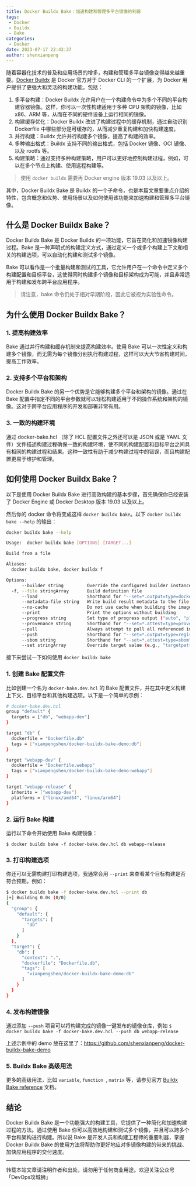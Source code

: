 ```yaml
---
title: Docker Buildx Bake：加速构建和管理多平台镜像的利器
tags:
 - Docker
 - Buildx
 - Bake 
categories:
 - Docker
date: 2023-07-17 22:43:37
author: shenxianpeng
---
```


随着容器化技术的普及和应用场景的增多，构建和管理多平台镜像变得越来越重要。[Docker Buildx](https://github.com/docker/buildx) 是 Docker 官方对于 Docker CLI 的一个扩展，为 Docker 用户提供了更强大和灵活的构建功能。包括：

1. 多平台构建：Docker Buildx 允许用户在一个构建命令中为多个不同的平台构建容器镜像。这样，你可以一次性构建适用于多种 CPU 架构的镜像，比如 x86、ARM 等，从而在不同的硬件设备上运行相同的镜像。
2. 构建缓存优化：Docker Buildx 改进了构建过程中的缓存机制，通过自动识别 Dockerfile 中哪些部分是可缓存的，从而减少重复构建和加快构建速度。
3. 并行构建：Buildx 允许并行构建多个镜像，提高了构建的效率。
4. 多种输出格式：Buildx 支持不同的输出格式，包括 Docker 镜像、OCI 镜像、以及 rootfs 等。
5. 构建策略：通过支持多种构建策略，用户可以更好地控制构建过程，例如，可以在多个节点上构建、使用远程构建等。

> 使用 `docker buildx` 需要再 Docker engine 版本 19.03 以及以上。

其中，Docker Buildx Bake 是 Buildx 的一个子命令，也是本篇文章要重点介绍的特性，包含概念和优势、使用场景以及如何使用该功能来加速构建和管理多平台镜像。

## 什么是 Docker Buildx Bake？

Docker Buildx Bake 是 Docker Buildx 的一项功能，它旨在简化和加速镜像构建过程。Bake 是一种声明式的构建定义方式，通过定义一个或多个构建上下文和相关的构建选项，可以自动化构建和测试多个镜像。

Bake 可以看作是一个批量构建和测试的工具，它允许用户在一个命令中定义多个构建配置和目标平台，这使得同时构建多个镜像和目标架构成为可能，并且非常适用于构建和发布跨平台应用程序。

> 请注意，bake 命令仍处于相对早期阶段，因此它被视为实验性命令。

## 为什么使用 Docker Buildx Bake？

### 1. 提高构建效率

Bake 通过并行构建和缓存机制来提高构建效率。使用 Bake 可以一次性定义和构建多个镜像，而无需为每个镜像分别执行构建过程，这样可以大大节省构建时间，提高工作效率。

### 2. 支持多个平台和架构

Docker Buildx Bake 的另一个优势是它能够构建多个平台和架构的镜像。通过在 Bake 配置中指定不同的平台参数就可以轻松构建适用于不同操作系统和架构的镜像。这对于跨平台应用程序的开发和部署非常有用。

### 3. 一致的构建环境

通过 docker-bake.hcl （除了 HCL 配置文件之外还可以是 JSON 或是 YAML 文件）文件描述构建过程确保一致的构建环境，使不同的构建配置和目标平台之间具有相同的构建过程和结果。这种一致性有助于减少构建过程中的错误，而且构建配置更易于维护和管理。

## 如何使用 Docker Buildx Bake？

以下是使用 Docker Buildx Bake 进行高效构建的基本步骤，首先确保你已经安装了 Docker Engine 或 Docker Desktop 版本 19.03 以及以上。

然后你的 docker 命令将变成这样 `docker buildx bake`。以下 `docker buildx bake --help` 的输出：

```bash
docker buildx bake --help

Usage:  docker buildx bake [OPTIONS] [TARGET...]

Build from a file

Aliases:
  docker buildx bake, docker buildx f

Options:
      --builder string         Override the configured builder instance
  -f, --file stringArray       Build definition file
      --load                   Shorthand for "--set=*.output=type=docker"
      --metadata-file string   Write build result metadata to the file
      --no-cache               Do not use cache when building the image
      --print                  Print the options without building
      --progress string        Set type of progress output ("auto", "plain", "tty"). Use plain to show container output (default "auto")
      --provenance string      Shorthand for "--set=*.attest=type=provenance"
      --pull                   Always attempt to pull all referenced images
      --push                   Shorthand for "--set=*.output=type=registry"
      --sbom string            Shorthand for "--set=*.attest=type=sbom"
      --set stringArray        Override target value (e.g., "targetpattern.key=value")
```

接下来尝试一下如何使用  `docker buildx bake`

### 1. 创建 Bake 配置文件

比如创建一个名为 `docker-bake.dev.hcl` 的 Bake 配置文件，并在其中定义构建上下文、目标平台和其他构建选项。以下是一个简单的示例：

```bash
# docker-bake.dev.hcl
group "default" {
  targets = ["db", "webapp-dev"]
}

target "db" {
  dockerfile = "Dockerfile.db"
  tags = ["xianpengshen/docker-buildx-bake-demo:db"]
}

target "webapp-dev" {
  dockerfile = "Dockerfile.webapp"
  tags = ["xianpengshen/docker-buildx-bake-demo:webapp"]
}

target "webapp-release" {
  inherits = ["webapp-dev"]
  platforms = ["linux/amd64", "linux/arm64"]
}
```

### 2. 运行 Bake 构建

运行以下命令开始使用 Bake 构建镜像：

`$ docker buildx bake -f docker-bake.dev.hcl db webapp-release`

### 3. 打印构建选项

你还可以无需构建打印构建选项，我通常会用 `--print` 来查看某个目标构建是否符合预期。例如：

```bash
$ docker buildx bake -f docker-bake.dev.hcl --print db
[+] Building 0.0s (0/0)                                                                                                                                                                                                   
{
  "group": {
    "default": {
      "targets": [
        "db"
      ]
    }
  },
  "target": {
    "db": {
      "context": ".",
      "dockerfile": "Dockerfile.db",
      "tags": [
        "xianpengshen/docker-buildx-bake-demo:db"
      ]
    }
  }
}
```

### 4. 发布构建镜像

通过添加 `--push` 项目可以将构建完成的镜像一键发布的镜像仓库，例如 `$ docker buildx bake -f docker-bake.dev.hcl --push db webapp-release`

上述示例中的 demo 放在这里了：https://github.com/shenxianpeng/docker-buildx-bake-demo

### 5. Buildx Bake 高级用法

更多的高级用法，比如 `variable`, `function `, `matrix` 等，请参见官方 [Buildx Bake reference](https://docs.docker.com/build/bake/reference/) 文档。

## 结论

Docker Buildx Bake 是一个功能强大的构建工具，它提供了一种简化和加速构建过程的方法。通过使用 Bake 你可以高效地构建和测试多个镜像，并且可以跨多个平台和架构进行构建。所以说 Bake 是开发人员和构建工程师的重要利器，掌握 Docker Buildx Bake 的使用方法将帮助你更好地应对多镜像构建的带来的挑战、加快应用程序的交付速度。

---

转载本站文章请注明作者和出处，请勿用于任何商业用途。欢迎关注公众号「DevOps攻城狮」
